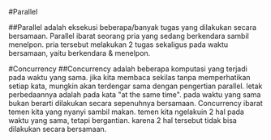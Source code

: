 #Parallel

##Parallel adalah eksekusi beberapa/banyak tugas yang dilakukan secara bersamaan. Parallel ibarat seorang pria yang sedang berkendara sambil menelpon. pria tersebut melakukan 2 tugas sekaligus pada waktu bersamaan, yaitu berkendara & menelpon.



#Concurrency
##Concurrency adalah beberapa komputasi yang terjadi pada waktu yang sama. jika kita membaca sekilas tanpa memperhatikan setiap kata, mungkin akan terdengar sama dengan pengertian parallel. letak perbedaannya adalah pada kata "at the same time". pada waktu yang sama bukan berarti dilakukan secara sepenuhnya bersamaan. Concurrency ibarat temen kita yang nyanyi sambil makan. temen kita ngelakuin 2 hal pada waktu yang sama, tetapi bergantian. karena 2 hal tersebut tidak bisa dilakukan secara bersamaan.
